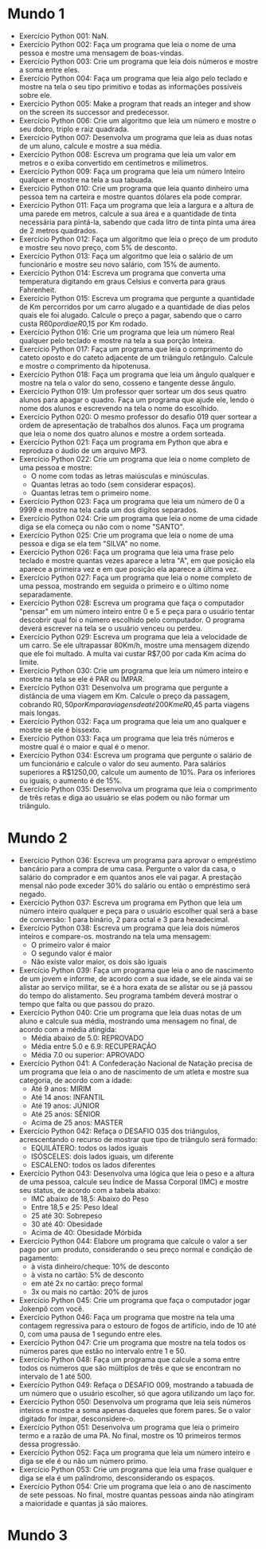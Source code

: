 # Mundo 1

* Exercício Python 001: NaN.
* Exercício Python 002: Faça um programa que leia o nome de uma pessoa e mostre uma mensagem de boas-vindas.
* Exercício Python 003: Crie um programa que leia dois números e mostre a soma entre eles.
* Exercício Python 004: Faça um programa que leia algo pelo teclado e mostre na tela o seu tipo primitivo e todas as informações possíveis sobre ele.
* Exercício Python 005: Make a program that reads an integer and show on the screen its successor and predecessor.
* Exercício Python 006: Crie um algoritmo que leia um número e mostre o seu dobro, triplo e raiz quadrada.
* Exercício Python 007: Desenvolva um programa que leia as duas notas de um aluno, calcule e mostre a sua média.
* Exercício Python 008: Escreva um programa que leia um valor em metros e o exiba convertido em centímetros e milímetros.
* Exercício Python 009: Faça um programa que leia um número Inteiro qualquer e mostre na tela a sua tabuada.
* Exercício Python 010: Crie um programa que leia quanto dinheiro uma pessoa tem na carteira e mostre quantos dólares ela pode comprar.
* Exercício Python 011: Faça um programa que leia a largura e a altura de uma parede em metros, calcule a sua área e a quantidade de tinta necessária para pintá-la, sabendo que cada litro de tinta pinta uma área de 2 metros quadrados.
* Exercício Python 012: Faça um algoritmo que leia o preço de um produto e mostre seu novo preço, com 5% de desconto.
* Exercício Python 013: Faça um algoritmo que leia o salário de um funcionário e mostre seu novo salário, com 15% de aumento.
* Exercício Python 014: Escreva um programa que converta uma temperatura digitando em graus Celsius e converta para graus Fahrenheit.
* Exercício Python 015: Escreva um programa que pergunte a quantidade de Km percorridos por um carro alugado e a quantidade de dias pelos quais ele foi alugado. Calcule o preço a pagar, sabendo que o carro custa R$60 por dia e R$0,15 por Km rodado.
* Exercício Python 016: Crie um programa que leia um número Real qualquer pelo teclado e mostre na tela a sua porção Inteira.
* Exercício Python 017: Faça um programa que leia o comprimento do cateto oposto e do cateto adjacente de um triângulo retângulo. Calcule e mostre o comprimento da hipotenusa.
* Exercício Python 018: Faça um programa que leia um ângulo qualquer e mostre na tela o valor do seno, cosseno e tangente desse ângulo.
* Exercício Python 019: Um professor quer sortear um dos seus quatro alunos para apagar o quadro. Faça um programa que ajude ele, lendo o nome dos alunos e escrevendo na tela o nome do escolhido.
* Exercício Python 020: O mesmo professor do desafio 019 quer sortear a ordem de apresentação de trabalhos dos alunos. Faça um programa que leia o nome dos quatro alunos e mostre a ordem sorteada.
* Exercício Python 021: Faça um programa em Python que abra e reproduza o áudio de um arquivo MP3.
* Exercício Python 022: Crie um programa que leia o nome completo de uma pessoa e mostre:
  - O nome com todas as letras maiúsculas e minúsculas.
  - Quantas letras ao todo (sem considerar espaços).
  - Quantas letras tem o primeiro nome.
* Exercício Python 023: Faça um programa que leia um número de 0 a 9999 e mostre na tela cada um dos dígitos separados.
* Exercício Python 024: Crie um programa que leia o nome de uma cidade diga se ela começa ou não com o nome "SANTO".
* Exercício Python 025: Crie um programa que leia o nome de uma pessoa e diga se ela tem "SILVA" no nome.
* Exercício Python 026: Faça um programa que leia uma frase pelo teclado e mostre quantas vezes aparece a letra "A", em que posição ela aparece a primeira vez e em que posição ela aparece a última vez.
* Exercício Python 027: Faça um programa que leia o nome completo de uma pessoa, mostrando em seguida o primeiro e o último nome separadamente.
* Exercício Python 028: Escreva um programa que faça o computador "pensar" em um número inteiro entre 0 e 5 e peça para o usuário tentar descobrir qual foi o número escolhido pelo computador. O programa deverá escrever na tela se o usuário venceu ou perdeu.
* Exercício Python 029: Escreva um programa que leia a velocidade de um carro. Se ele ultrapassar 80Km/h, mostre uma mensagem dizendo que ele foi multado. A multa vai custar R$7,00 por cada Km acima do limite.
* Exercício Python 030: Crie um programa que leia um número inteiro e mostre na tela se ele é PAR ou ÍMPAR.
* Exercício Python 031: Desenvolva um programa que pergunte a distância de uma viagem em Km. Calcule o preço da passagem, cobrando R$0,50 por Km para viagens de até 200Km e R$0,45 parta viagens mais longas.
* Exercício Python 032: Faça um programa que leia um ano qualquer e mostre se ele é bissexto.
* Exercício Python 033: Faça um programa que leia três números e mostre qual é o maior e qual é o menor.
* Exercício Python 034: Escreva um programa que pergunte o salário de um funcionário e calcule o valor do seu aumento. Para salários superiores a R$1250,00, calcule um aumento de 10%. Para os inferiores ou iguais, o aumento é de 15%.
* Exercício Python 035: Desenvolva um programa que leia o comprimento de três retas e diga ao usuário se elas podem ou não formar um triângulo.

# Mundo 2

* Exercício Python 036: Escreva um programa para aprovar o empréstimo bancário para a compra de uma casa. Pergunte o valor da casa, o salário do comprador e em quantos anos ele vai pagar. A prestação mensal não pode exceder 30% do salário ou então o empréstimo será negado.
* Exercício Python 037: Escreva um programa em Python que leia um número inteiro qualquer e peça para o usuário escolher qual será a base de conversão: 1 para binário, 2 para octal e 3 para hexadecimal.
* Exercício Python 038: Escreva um programa que leia dois números inteiros e compare-os. mostrando na tela uma mensagem:
  - O primeiro valor é maior
  - O segundo valor é maior
  - Não existe valor maior, os dois são iguais
* Exercício Python 039: Faça um programa que leia o ano de nascimento de um jovem e informe, de acordo com a sua idade, se ele ainda vai se alistar ao serviço militar, se é a hora exata de se alistar ou se já passou do tempo do alistamento. Seu programa também deverá mostrar o tempo que falta ou que passou do prazo.
* Exercício Python 040: Crie um programa que leia duas notas de um aluno e calcule sua média, mostrando uma mensagem no final, de acordo com a média atingida:
  - Média abaixo de 5.0: REPROVADO
  - Média entre 5.0 e 6.9: RECUPERAÇÃO
  - Média 7.0 ou superior: APROVADO
* Exercício Python 041: A Confederação Nacional de Natação precisa de um programa que leia o ano de nascimento de um atleta e mostre sua categoria, de acordo com a idade:
  - Até 9 anos: MIRIM
  - Até 14 anos: INFANTIL
  - Até 19 anos: JÚNIOR
  - Até 25 anos: SÊNIOR
  - Acima de 25 anos: MASTER
* Exercício Python 042: Refaça o DESAFIO 035 dos triângulos, acrescentando o recurso de mostrar que tipo de triângulo será formado:
  - EQUILÁTERO: todos os lados iguais
  - ISÓSCELES: dois lados iguais, um diferente
  - ESCALENO: todos os lados diferentes
* Exercício Python 043: Desenvolva uma lógica que leia o peso e a altura de uma pessoa, calcule seu Índice de Massa Corporal (IMC) e mostre seu status, de acordo com a tabela abaixo:
  - IMC abaixo de 18,5: Abaixo do Peso
  - Entre 18,5 e 25: Peso Ideal
  - 25 até 30: Sobrepeso
  - 30 até 40: Obesidade
  - Acima de 40: Obesidade Mórbida
* Exercício Python 044: Elabore um programa que calcule o valor a ser pago por um produto, considerando o seu preço normal e condição de pagamento:
  - à vista dinheiro/cheque: 10% de desconto
  - à vista no cartão: 5% de desconto
  - em até 2x no cartão: preço formal
  - 3x ou mais no cartão: 20% de juros
* Exercício Python 045: Crie um programa que faça o computador jogar Jokenpô com você.
* Exercício Python 046: Faça um programa que mostre na tela uma contagem regressiva para o estouro de fogos de artifício, indo de 10 até 0, com uma pausa de 1 segundo entre eles.
* Exercício Python 047: Crie um programa que mostre na tela todos os números pares que estão no intervalo entre 1 e 50.
* Exercício Python 048: Faça um programa que calcule a soma entre todos os números que são múltiplos de três e que se encontram no intervalo de 1 até 500.
* Exercício Python 049: Refaça o DESAFIO 009, mostrando a tabuada de um número que o usuário escolher, só que agora utilizando um laço for.
* Exercício Python 050: Desenvolva um programa que leia seis números inteiros e mostre a soma apenas daqueles que forem pares. Se o valor digitado for ímpar, desconsidere-o.
* Exercício Python 051: Desenvolva um programa que leia o primeiro termo e a razão de uma PA. No final, mostre os 10 primeiros termos dessa progressão.
* Exercício Python 052: Faça um programa que leia um número inteiro e diga se ele é ou não um número primo.
* Exercício Python 053: Crie um programa que leia uma frase qualquer e diga se ela é um palíndromo, desconsiderando os espaços.
* Exercício Python 054: Crie um programa que leia o ano de nascimento de sete pessoas. No final, mostre quantas pessoas ainda não atingiram a maioridade e quantas já são maiores.
# Mundo 3
